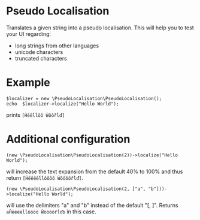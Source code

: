 # Pseudo Localisation
Translates a given string into a pseudo localisation. This will help you to test your UI regarding:

* long strings from other languages
* unicode characters
* truncated characters

# Example
```
$localizer = new \PseudoLocalisation\PseudoLocalisation();
echo  $localizer->localize("Hello World");
```

prints `[Ĥēēĺĺōō Ŵōōřĺď]`

# Additional configuration
```
(new \PseudoLocalisation\PseudoLocalisation(2))->localize("Hello World");
```
will increase the text expansion from the default 40% to 100% and thus return `[Ĥēēēēĺĺōōōō Ŵōōōōřĺď]`.

```
(new \PseudoLocalisation\PseudoLocalisation(2, ["a", "b"]))->localize("Hello World");
```
will use the delimiters "a" and "b" instead of the default "[, ]". Returns `aĤēēēēĺĺōōōō Ŵōōōōřĺďb` in this case.
